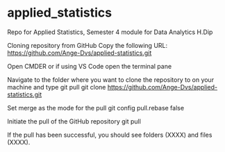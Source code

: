 # applied_statistics
Repo for Applied Statistics, Semester 4 module for Data Analytics H.Dip


Cloning repository from GitHub
Copy the following URL: https://github.com/Ange-Dvs/applied-statistics.git

Open CMDER or if using VS Code open the terminal pane

Navigate to the folder where you want to clone the repository to on your machine and type git pull git clone https://github.com/Ange-Dvs/applied-statistics.git

Set merge as the mode for the pull git config pull.rebase false

Initiate the pull of the GitHub repository git pull

If the pull has been successful, you should see folders (XXXX) and files (XXXX).
